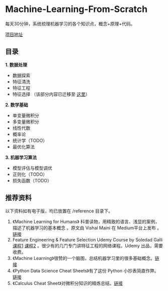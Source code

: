 # Machine-Learning-From-Scratch



每天30分钟，系统梳理机器学习的各个知识点，概念+原理+代码。

[项目地址](https://machine-learning-from-scratch.readthedocs.io/zh_CN/latest/)

## 目录

**1. 数据处理**

  -    数据探索
  -    特征清洗
  -    特征工程
  -    特征选择
      （该部分内容已迁移至 [这里](https://github.com/Yimeng-Zhang/feature-engineering-and-feature-selection)）

**2. 数学基础**

  -    单变量微积分 
  -    多变量微积分
  -    线性代数
  -    概率论
  -    统计学（TODO）
  -    最优化算法

**3. 机器学习算法**

  -    模型评估与模型调优
  -    正则化（TODO）
  -    损失函数（TODO）




## 推荐资料

以下资料如有电子版，均已放置在 /reference 目录下。

1. 《Machine Learning for Humans》 科普读物，用精致的语言、浅显的案例，描述了机器学习的基本概念 。原文由 Vishal Maini 在 Medium平台上发布 。[链接]( https://medium.com/@v_maini)
2. Feature Engineering & Feature Selection Udemy Course by Soledad Galli  [课程1](https://www.udemy.com/feature-engineering-for-machine-learning/learn/v4/overview) [课程2](https://www.udemy.com/feature-selection-for-machine-learning/learn/v4/overview) 。很少有的几门专门讲特征工程的网络课程。Udemy 出品，需要收费。
3. 《Machine Learning》很赞的一个脑图，总结机器学习里的很多基础概念。[链接](https://github.com/dformoso/machine-learning-mindmap)
4. 《Python Data Science Cheat Sheets》有了这份 Python 小抄表简直作弊。 [链接](https://github.com/13918078239/Machine-Learning-From-Scratch/tree/master/reference)
5. 《Calculus Cheat Sheet》对微积分知识的精炼总结。[链接](http://tutorial.math.lamar.edu/pdf/Calculus_Cheat_Sheet_All.pdf)

